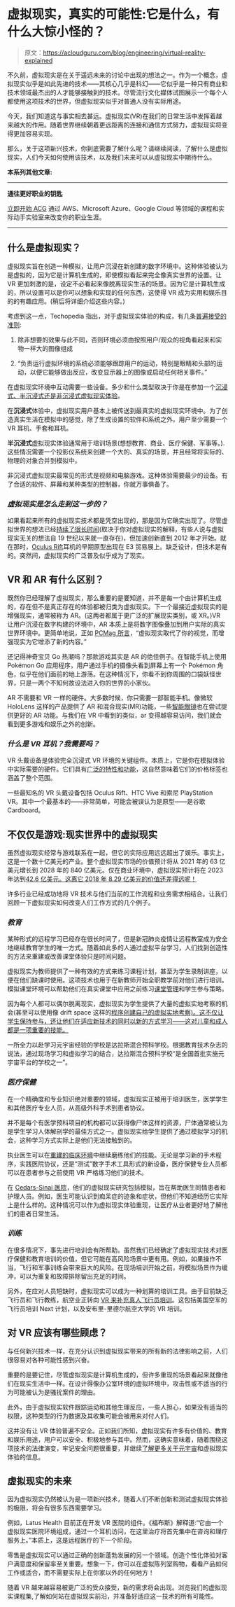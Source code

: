 # 虚拟现实，真实的可能性:它是什么，有什么大惊小怪的？

> 原文：<https://acloudguru.com/blog/engineering/virtual-reality-explained>

不久前，虚拟现实是在关于遥远未来的讨论中出现的想法之一。作为一个概念，虚拟现实似乎是如此先进的技术——其核心几乎是科幻——它似乎是一种只有商业和技术领域最杰出的人才能够接触到的技术。尽管流行文化媒体试图展示一个每个人都使用这项技术的世界，但虚拟现实似乎对普通人没有实际用途。

今天，我们知道这与事实相去甚远。虚拟现实(VR)在我们的日常生活中发挥着越来越大的作用。随着世界继续朝着更远距离的连接和通信方式努力，虚拟现实将变得更加容易实现。

那么，关于这项新兴技术，你到底需要了解什么呢？请继续阅读，了解什么是虚拟现实，人们今天如何使用该技术，以及我们未来可以从虚拟现实中期待什么。

**本系列其他文章:**

* * *

**通往更好职业的钥匙**

[立即开始 ACG](https://acloudguru.com/pricing) 通过 AWS、Microsoft Azure、Google Cloud 等领域的课程和实际动手实验室来改变你的职业生涯。

* * *

## 什么是虚拟现实？

虚拟现实旨在创造一种模拟，让用户沉浸在新创建的数字环境中。这种体验被认为是虚拟的，因为它是计算机生成的，即使模拟看起来完全像真实世界的设置。让 VR 更加刺激的是，设定不必看起来像脱离现实生活的场景。因为它是计算机生成的，所以设置可以是你可以想象和实现的任何东西，这使得 VR 成为实用和娱乐目的的有趣应用。(稍后将详细介绍这些内容。)

考虑到这一点，Techopedia 指出，对于虚拟现实体验的构成，有几条[普遍接受的准则](https://www.techopedia.com/definition/4784/virtual-reality-vr):

1.  除非想要的效果与此不同，否则环境必须由按照用户/观众的视角看起来和实物一样大的图像组成

2.  “负责运行虚拟环境的系统必须能够跟踪用户的运动，特别是眼睛和头部的运动，以便它能够做出反应，改变显示器上的图像或启动任何相关事件。”

在虚拟现实环境中互动需要一些设备。多少和什么类型取决于你是在参加一个[沉浸式、半沉浸式还是非沉浸式虚拟现实体验](https://learn.g2.com/virtual-reality)。

在**沉浸式**体验中，虚拟现实用户基本上被传送到最真实的虚拟现实环境中。为了创造真实生活在模拟中的感觉，除了生成设置的软件和系统之外，用户至少需要一个 VR 耳机、手套和耳机。

**半沉浸式**虚拟现实体验通常用于培训场景(想想教育、商业、医疗保健、军事等。).这些情况需要一个投影仪系统来创建一个大的、真实的场景，并且经常将实际的、物理的对象合并到模拟中。

非沉浸式虚拟现实最常见的形式是视频和电脑游戏。这种体验需要最少的设备。有了合适的软件、屏幕和某种类型的控制器，你就万事俱备了。

### *虚拟现实是怎么走到这一步的？*

如果看起来所有的虚拟现实技术都是凭空出现的，那是因为它确实出现了。尽管虚拟世界的想法已经[持续了很长时间](https://www.g2.com/articles/history-of-virtual-reality)(取决于你对虚拟现实的解释，有些人说与虚拟现实无关的想法自 19 世纪以来就一直存在)，但加速创新直到 2012 年才开始。就在那时，[Oculus Rift](https://www.wired.com/story/wired-guide-to-virtual-reality/)耳机的早期原型出现在 E3 贸易展上。缺乏设计，但技术是有的。突然间，虚拟现实的广泛普及似乎成为了现实。

## VR 和 AR 有什么区别？

既然你已经理解了虚拟现实，那么重要的是要知道，并不是每一个由计算机生成的，存在但不是真正存在的体验都被归类为虚拟现实。下一个最接近虚拟现实的是增强现实，通常被称为 AR。(这两者都属于更广泛的扩展现实类别，或 XR。)VR 让用户沉浸在数字构建的环境中，AR 本质上是将数字图像叠加到用户实际的真实世界环境中。更简单地说，正如 [PCMag 所言](https://www.pcmag.com/news/augmented-reality-ar-vs-virtual-reality-vr-whats-the-difference)，“虚拟现实取代了你的视觉，而增强现实为它增添了新的内容。”

还记得神奇宝贝 Go 热潮吗？那款游戏其实是 AR 的绝佳例子。在智能手机上使用 Pokémon Go 应用程序，用户通过手机的摄像头看到屏幕上有一个 Pokémon 角色，似乎在他们面前的地上游荡。在这种情况下，你看不到你周围的口袋妖怪世界，只是一两个不知何故设法进入你的世界的小家伙。

AR 不需要和 VR 一样的硬件。大多数时候，你只需要一部智能手机。像微软 HoloLens 这样的产品提供了 AR 和混合现实(MR)功能，一些[智能眼镜](https://www.lifewire.com/best-smart-glasses-4172796)也在尝试提供更好的 AR 功能。与我们在 VR 中看到的类似，ar 变得越容易访问，我们就会看到更多游戏和娱乐之外的创新。

### *什么是 VR 耳机？我需要吗？*

VR 头戴设备是体验完全沉浸式 VR 环境的关键组件。本质上，它是你在模拟体验中实际需要的硬件。它们具有[广泛的特性和功能](https://www.theverge.com/a/best-vr-headset-oculus-rift-samsung-gear-htc-vive-virtual-reality)，这自然意味着它们的价格标签也涵盖了整个范围。

一些最知名的 VR 头戴设备包括 Oculus Rift、HTC Vive 和索尼 PlayStation VR。其中一个最基本的——非常简单，可能会被误认为是原型——是谷歌 Cardboard。

## 不仅仅是游戏:现实世界中的虚拟现实

虽然虚拟现实经常与游戏联系在一起，但它的实际应用远远超出了娱乐。事实上，这是一个数十亿美元的产业。整个虚拟现实市场的价值预计将从 2021 年的 63 亿美元增长到 2028 年的 840 亿美元。仅在商业环境中，虚拟现实预计将在 2023 年达到[42.6 亿美元。这离它 2018 年 8.29 亿美元的价值还差得远呢！](https://www.cnbc.com/2020/07/04/virtual-reality-usage-booms-in-the-workplace-amid-the-pandemic.html)

许多行业已经成功地将 VR 技术与他们当前的工作流程和业务需求相结合。让我们回顾一下虚拟现实如何改变人们工作方式的几个例子。

### *教育*

某种形式的远程学习已经存在很长时间了，但是新冠肺炎疫情让远程教室成为安全地继续教育学生的唯一方式。随着如此多的人通过虚拟平台学习，人们找到创造性的方法来重建或改善课堂体验只是时间问题。

虚拟现实为教师提供了一种有效的方式来练习课程计划，甚至为学生录制讲座，以便在他们缺课时使用。这项技术也用于在新教师开始全职教学前对他们进行培训。模拟课堂环境可以帮助他们在真实课堂中应用之前练习[课堂管理](https://www.gse.harvard.edu/news/19/09/virtual-reality-teachers)和学生参与策略。

因为每个人都可以偶尔脱离现实，虚拟现实为学生提供了大量的虚拟实地考察的机会(甚至可以使用像 drift space 这样的[程序创建自己的虚拟实地考察)。这不仅让学生保持参与，还让他们在适应新技术的同时以新的方式学习——这对儿童和成人都是一项重要的技能。](https://www.driftspace.com/features)

一所全力以赴学习元宇宙经验的学校是达拉斯混合预科学校。根据教育技术杂志的说法，通过现场学习和虚拟学习的结合，达拉斯混合预科学校“是全国首批实施元宇宙平台的学校之一”。

### *医疗保健*

在一个精确度和专业知识绝对重要的领域，虚拟现实正被用于培训医生，医学学生和其他医疗专业人员，从高级外科手术到患者协议。

并不是每个有医学预科项目的机构都可以获得像尸体这样的资源，尸体通常被认为是学生学习人体解剖学的最佳方式之一。虚拟现实给学生提供了通过模拟学习的机会，这种学习方式实际上是他们无法接触到的。

执业医生可以在[重建的临床环境](https://www.xrtoday.com/virtual-reality/how-is-vr-transforming-healthcare-latest-trends-and-news-to-watch/)中继续磨练他们的技能。无论是学习新的手术程序，实践医院协议，还是“测试”数字手术工具形式的新设备，医疗保健专业人员都可以在患者参与之前使用 VR 严格练习他们的技术。

在 [Cedars-Sinai 医院](https://www.cedars-sinai.org/blog/virtual-reality-future-healthcare.html)，他们的虚拟现实研究包括模拟，旨在帮助医生同情患者和护理人员。例如，医生可能认识到痴呆症的迹象和症状，但他们不知道经历它实际上是什么样的。这种情况可以作为虚拟现实体验重现，让医疗从业者更好地了解他们的患者日常生活。

### *训练*

在很多情况下，事先进行培训会有所帮助。虽然我们已经确定了虚拟现实技术对医疗保健和教育培训的价值，但它可能在高风险场景中更有用。例如，如果操作不当，飞行和军事训练会带来巨大的风险。在现场培训开始之前，将模拟场景作为缓冲，可以为重复和故障排除留出充足的时间。

另外，在应对人员短缺时，虚拟现实可以成为一种划算的培训工具。由于目前缺乏飞行员和飞行教练，航空业正转向 [VR 来补充真人飞行员培训](https://www.ainonline.com/aviation-news/business-aviation/2022-06-01/virtual-reality-future-flight-training)。这包括美国空军的飞行员培训 Next 计划，以及安布里-里德尔航空大学的 VR 培训。

## 对 VR 应该有哪些顾虑？

与任何新兴技术一样，在充分认识到虚拟现实带来的所有新的法律影响之前，人们很容易对各种可能性感到兴奋。

重要的是要记住，尽管虚拟现实是计算机生成的，但许多重现的场景看起来就像他们在现实生活中一样。在设计得像办公室环境的虚拟环境中，攻击性或不适当的行为可能被认为是骚扰案件的理由。

此外，由于虚拟现实软件跟踪运动和其他生理反应，一些人担心，如果没有适当的权限，这种类型的行为数据及其收集可能会被用来对付人们。

这并没有让 VR 体验普遍不安全。正如我们所知，虚拟现实有许多有价值的、教育和娱乐用途，用户可以安全、积极地参与其中。然而，这确实意味着，随着围绕这项技术的法律演变，牢记安全问题很重要，并继续[了解更多关于元宇宙](https://www.pluralsight.com/courses/extended-reality-metaverse-executive-briefing)和虚拟现实体验的信息。

## 虚拟现实的未来

因为虚拟现实仍然被认为是一项新兴技术，随着人们不断创新和测试虚拟现实体验的极限，将会有很多东西需要学习。

例如，Latus Health 目前正在开发 VR 医院的组件。《福布斯》解释道:“它由一个虚拟现实医院环境组成，通过一个耳机访问，在这里治疗将首先集中在咨询和理疗服务上。”本质上，这是远程医疗的下一个阶段。

零售是虚拟现实可以通过正确的创新蓬勃发展的另一个领域。创造个性化体验对客户满意度和保留率至关重要。想象一下，你可以在虚拟陈列室购物，看看产品如何工作或适合，而不需要实际上在你家以外的任何地方！

随着 VR 越来越容易被更广泛的受众接受，新的需求将会出现。浏览我们的虚拟现实课程集,了解如何站在虚拟现实前沿，并准备好适应这一技术的所有可能性。